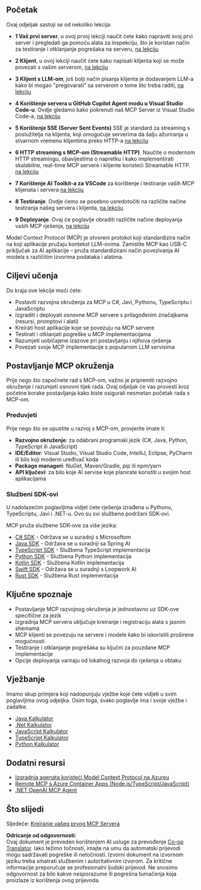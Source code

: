 <!--
CO_OP_TRANSLATOR_METADATA:
{
  "original_hash": "860935ff95d05b006d1d3323e8e3f9e8",
  "translation_date": "2025-07-13T17:20:51+00:00",
  "source_file": "03-GettingStarted/README.md",
  "language_code": "hr"
}
-->
## Početak  

Ovaj odjeljak sastoji se od nekoliko lekcija:

- **1 Vaš prvi server**, u ovoj prvoj lekciji naučit ćete kako napraviti svoj prvi server i pregledati ga pomoću alata za inspekciju, što je koristan način za testiranje i otklanjanje pogrešaka na serveru, [na lekciju](01-first-server/README.md)

- **2 Klijent**, u ovoj lekciji naučit ćete kako napisati klijenta koji se može povezati s vašim serverom, [na lekciju](02-client/README.md)

- **3 Klijent s LLM-om**, još bolji način pisanja klijenta je dodavanjem LLM-a kako bi mogao "pregovarati" sa serverom o tome što treba raditi, [na lekciju](03-llm-client/README.md)

- **4 Korištenje servera u GitHub Copilot Agent modu u Visual Studio Code-u**. Ovdje gledamo kako pokrenuti naš MCP Server iz Visual Studio Code-a, [na lekciju](04-vscode/README.md)

- **5 Korištenje SSE (Server Sent Events)** SSE je standard za streaming s poslužitelja na klijenta, koji omogućuje serverima da šalju ažuriranja u stvarnom vremenu klijentima preko HTTP-a [na lekciju](05-sse-server/README.md)

- **6 HTTP streaming s MCP-om (Streamable HTTP)**. Naučite o modernom HTTP streamingu, obavijestima o napretku i kako implementirati skalabilne, real-time MCP servere i klijente koristeći Streamable HTTP. [na lekciju](06-http-streaming/README.md)

- **7 Korištenje AI Toolkit-a za VSCode** za korištenje i testiranje vaših MCP klijenata i servera [na lekciju](07-aitk/README.md)

- **8 Testiranje**. Ovdje ćemo se posebno usredotočiti na različite načine testiranja našeg servera i klijenta, [na lekciju](08-testing/README.md)

- **9 Deployanje**. Ovaj će poglavlje obraditi različite načine deployanja vaših MCP rješenja, [na lekciju](09-deployment/README.md)


Model Context Protocol (MCP) je otvoreni protokol koji standardizira način na koji aplikacije pružaju kontekst LLM-ovima. Zamislite MCP kao USB-C priključak za AI aplikacije – pruža standardizirani način povezivanja AI modela s različitim izvorima podataka i alatima.

## Ciljevi učenja

Do kraja ove lekcije moći ćete:

- Postaviti razvojna okruženja za MCP u C#, Javi, Pythonu, TypeScriptu i JavaScriptu
- Izgraditi i deployati osnovne MCP servere s prilagođenim značajkama (resursi, promptovi i alati)
- Kreirati host aplikacije koje se povezuju na MCP servere
- Testirati i otklanjati pogreške u MCP implementacijama
- Razumjeti uobičajene izazove pri postavljanju i njihova rješenja
- Povezati svoje MCP implementacije s popularnim LLM servisima

## Postavljanje MCP okruženja

Prije nego što započnete rad s MCP-om, važno je pripremiti razvojno okruženje i razumjeti osnovni tijek rada. Ovaj odjeljak će vas provesti kroz početne korake postavljanja kako biste osigurali nesmetan početak rada s MCP-om.

### Preduvjeti

Prije nego što se upustite u razvoj s MCP-om, provjerite imate li:

- **Razvojno okruženje**: za odabrani programski jezik (C#, Java, Python, TypeScript ili JavaScript)
- **IDE/Editor**: Visual Studio, Visual Studio Code, IntelliJ, Eclipse, PyCharm ili bilo koji moderni uređivač koda
- **Package manageri**: NuGet, Maven/Gradle, pip ili npm/yarn
- **API ključevi**: za bilo koje AI servise koje planirate koristiti u svojim host aplikacijama


### Službeni SDK-ovi

U nadolazećim poglavljima vidjet ćete rješenja izrađena u Pythonu, TypeScriptu, Javi i .NET-u. Ovo su svi službeno podržani SDK-ovi.

MCP pruža službene SDK-ove za više jezika:
- [C# SDK](https://github.com/modelcontextprotocol/csharp-sdk) - Održava se u suradnji s Microsoftom
- [Java SDK](https://github.com/modelcontextprotocol/java-sdk) - Održava se u suradnji sa Spring AI
- [TypeScript SDK](https://github.com/modelcontextprotocol/typescript-sdk) - Službena TypeScript implementacija
- [Python SDK](https://github.com/modelcontextprotocol/python-sdk) - Službena Python implementacija
- [Kotlin SDK](https://github.com/modelcontextprotocol/kotlin-sdk) - Službena Kotlin implementacija
- [Swift SDK](https://github.com/modelcontextprotocol/swift-sdk) - Održava se u suradnji s Loopwork AI
- [Rust SDK](https://github.com/modelcontextprotocol/rust-sdk) - Službena Rust implementacija

## Ključne spoznaje

- Postavljanje MCP razvojnog okruženja je jednostavno uz SDK-ove specifične za jezik
- Izgradnja MCP servera uključuje kreiranje i registraciju alata s jasnim shemama
- MCP klijenti se povezuju na servere i modele kako bi iskoristili proširene mogućnosti
- Testiranje i otklanjanje pogrešaka su ključni za pouzdane MCP implementacije
- Opcije deployanja variraju od lokalnog razvoja do rješenja u oblaku

## Vježbanje

Imamo skup primjera koji nadopunjuju vježbe koje ćete vidjeti u svim poglavljima ovog odjeljka. Osim toga, svako poglavlje ima i svoje vježbe i zadatke.

- [Java Kalkulator](./samples/java/calculator/README.md)
- [.Net Kalkulator](../../../03-GettingStarted/samples/csharp)
- [JavaScript Kalkulator](./samples/javascript/README.md)
- [TypeScript Kalkulator](./samples/typescript/README.md)
- [Python Kalkulator](../../../03-GettingStarted/samples/python)

## Dodatni resursi

- [Izgradnja agenata koristeći Model Context Protocol na Azureu](https://learn.microsoft.com/azure/developer/ai/intro-agents-mcp)
- [Remote MCP s Azure Container Apps (Node.js/TypeScript/JavaScript)](https://learn.microsoft.com/samples/azure-samples/mcp-container-ts/mcp-container-ts/)
- [.NET OpenAI MCP Agent](https://learn.microsoft.com/samples/azure-samples/openai-mcp-agent-dotnet/openai-mcp-agent-dotnet/)

## Što slijedi

Sljedeće: [Kreiranje vašeg prvog MCP Servera](01-first-server/README.md)

**Odricanje od odgovornosti**:  
Ovaj dokument je preveden korištenjem AI usluge za prevođenje [Co-op Translator](https://github.com/Azure/co-op-translator). Iako težimo točnosti, imajte na umu da automatski prijevodi mogu sadržavati pogreške ili netočnosti. Izvorni dokument na izvornom jeziku treba smatrati službenim i autoritativnim izvorom. Za kritične informacije preporučuje se profesionalni ljudski prijevod. Ne snosimo odgovornost za bilo kakve nesporazume ili pogrešna tumačenja koja proizlaze iz korištenja ovog prijevoda.
